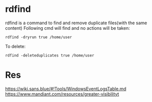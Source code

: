 # rdfind
rdfind is a command to find and remove duplicate files(with the same content)
Following cmd will find and no actions will be taken:

    rdfind -dryrun true /home/user

To delete:

    rdfind -deleteduplicates true /home/user


# Res

https://wiki.sans.blue/#!Tools/WindowsEventLogsTable.md
https://www.mandiant.com/resources/greater-visibilityt
